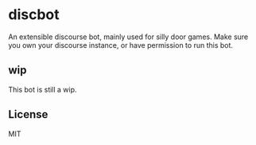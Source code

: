 # discbot

An extensible discourse bot, mainly used for silly door games. Make sure you own your discourse instance, or have 
permission to run this bot.

## wip

This bot is still a wip. 

## License

MIT